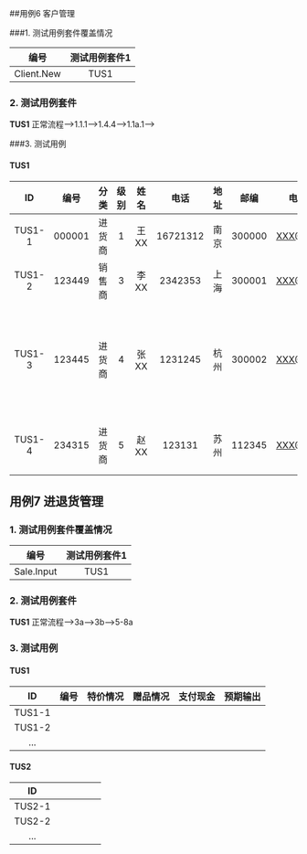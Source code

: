 ##用例6 客户管理

###1. 测试用例套件覆盖情况

|   **编号**   | **测试用例套件1** |
| :--------: | :---------: |
| Client.New |    TUS1     |



### 2. 测试用例套件

**TUS1**  正常流程-->1.1.1-->1.4.4-->1.1a.1-->



###3. 测试用例 

#### TUS1

|   ID   |   编号   |  分类  |  级别  |  姓名  |    电话    | 地址   |   邮编   | 电子邮箱       | 应收额度 | 应收   | 应付   | 默认业务员  | 输出             |
| :----: | :----: | :--: | :--: | :--: | :------: | ---- | :----: | ---------- | ---- | ---- | ---- | ------ | -------------- |
| TUS1-1 | 000001 | 进货商  |  1   | 王XX  | 16721312 | 南京   | 300000 | XXX@XX.com | 5000 | 0    | 0    | 012344 | 输入成功           |
| TUS1-2 | 123449 | 销售商  |  3   | 李XX  | 2342353  | 上海   | 300001 | XXX@XX.com | 6000 | 0    | 0    | 121345 | 输入             |
| TUS1-3 | 123445 | 进货商  |  4   | 张XX  | 1231245  | 杭州   | 300002 | XXX@XX.com | 7000 | 0    | 0    | asdfas | 默认业务员不存在，输入不合法 |
| TUS1-4 | 234315 | 进货商  |  5   | 赵XX  |  123131  | 苏州   | 112345 | XXX@XX.com | -55  | 0    | 0    | 123432 | 应收额度不合法        |





## 用例7 进退货管理

### 1. 测试用例套件覆盖情况

|   **编号**   | **测试用例套件1** |
| :--------: | :---------: |
| Sale.Input |    TUS1     |



### 2. 测试用例套件

**TUS1**  正常流程-->3a-->3b-->5-8a



### 3. 测试用例

#### TUS1

|   ID   |  编号  | 特价情况 | 赠品情况 | 支付现金 | 预期输出 |
| :----: | :--: | :--: | :--: | :--: | :--: |
| TUS1-1 |      |      |      |      |      |
| TUS1-2 |      |      |      |      |      |
|  ...   |      |      |      |      |      |



#### TUS2

|   ID   |      |      |      |      |      |
| :----: | ---- | ---- | ---- | ---- | ---- |
| TUS2-1 |      |      |      |      |      |
| TUS2-2 |      |      |      |      |      |
|  ...   |      |      |      |      |      |

